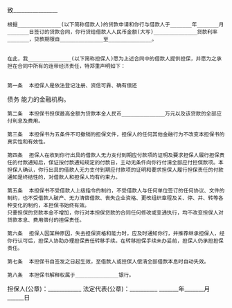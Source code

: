 
 


致________________
 
    根据______________(以下简称借款人)的贷款申请和你行与借款人于_______年_______月_______日签订的贷款合同，你行贷给借款人人民币金额(大写)______________贷款利率_______，贷款期限自______________至______________。


    在此，我______________(以下简称担保人)愿为上述合同中的借款人提供担保，并愿为之承担在合同中所有的连带经济责任，特郑重声明如下：


    第一条  本担保人是依法登记注册、资信可靠、确有偿还
债务
能力的金融机构。
 
    第二条  本担保书担保最高金额为贷款本金人民币______________万元以及该贷款的全部应付利息及费用。
 
    第三条  本担保书为五条件不可撤销的担保文件，担保人的任何其他金融行为不改变本担保书的真实性和有效性。
 
    第四条  担保人在收到你行出具的借款人无力支付到期应付款项的证明及要求担保人履行担保责任的付款通知后，保证按付款通知规定的付款日，主动无条件向你行付清全部应付担保款项。本担保人确认，你行出具的借款人无力支付到期应付款项的证明和要求担保人履行担保责任的付款通知是终结性的，对借款人和担保人均有约束力。
 
    第五条  本担保书不受借款人上级指令的制约，不受借款人与任何单位签订的任何协议、文件的制约，也不受借款人破产、无力清偿借款、丧失企业资格、更改组织章程及关、停、并、转等各种变化的制约，本担保书始终有效。 
    只要担保的贷款本金不增加，你行对本担保贷款的合同任何修改或变通执行，均不改变担保人对贷款本息、费用偿付的担保责任。
 
    第六条  担保人因某种原因，失去担保资格和能力时，应及时通知你行，并推荐继承担保人，经你行认可后，担保人协助办理担保责任转移手续。在转移担保手续未办妥前，担保人仍承担担保责任。
 
    第七条  本担保书自签发之日起生效，至借款人或担保人偿清全部借款本息时自动失效。
     
    第八条  本担保书解释权属于______________银行。



 
担保人(公章)：____________ 
法定代表(公章)：__________ 
_______年_______月______日
 


 

 
 
 
 
 
  


  
 

  


  


  
 
 
 
 

